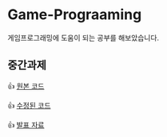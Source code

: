 # Game-Prograaming
게임프로그래밍에 도움이 되는 공부를 해보았습니다.







## 중간과제
👍 [원본 코드](https://github.com/jmlee119/GameProgramming/blob/main/%EC%A4%91%EA%B0%84%EA%B3%BC%EC%A0%9C/%EC%9B%90%EB%B3%B8.cpp)

👍 [수정된 코드](https://github.com/jmlee119/GameProgramming/blob/main/%EC%A4%91%EA%B0%84%EA%B3%BC%EC%A0%9C/%EC%88%98%EC%A0%95%EB%B3%B8.cpp)

👍 [발표 자료](https://nbviewer.org/github/jmlee119/GameProgramming/blob/main/%EC%A4%91%EA%B0%84%EA%B3%BC%EC%A0%9C/%EA%B2%9C%ED%94%84%EA%B3%BC%EC%A0%9C.pdf)
